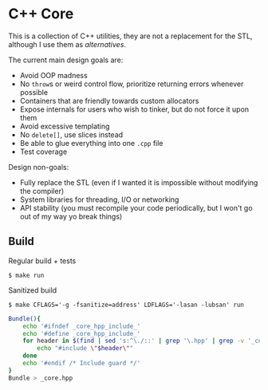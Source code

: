 # C++ Core

This is a collection of C++ utilities, they are not a replacement for the STL,
although I use them as *alternatives*.

The current main design goals are:

- Avoid OOP madness
- No `throw`s or weird control flow, prioritize returning errors whenever possible
- Containers that are friendly towards custom allocators
- Expose internals for users who wish to tinker, but do not force it upon them
- Avoid excessive templating
- No `delete[]`, use slices instead
- Be able to glue everything into one `.cpp` file
- Test coverage

Design non-goals:

- Fully replace the STL (even if I wanted it is impossible without modifying the compiler)
- System libraries for threading, I/O or networking
- API stability (you must recompile your code periodically, but I won't go out of my way yo break things)

## Build

Regular build + tests

```
$ make run
```

Sanitized build
```
$ make CFLAGS='-g -fsanitize=address' LDFLAGS='-lasan -lubsan' run
```

```sh
Bundle(){
    echo '#ifndef _core_hpp_include_'
    echo '#define _core_hpp_include_'
    for header in $(find | sed 's:^\./::' | grep '\.hpp' | grep -v '_core'); do
        echo "#include \"$header\""
    done
    echo '#endif /* Include guard */'
}
Bundle > _core.hpp
```

